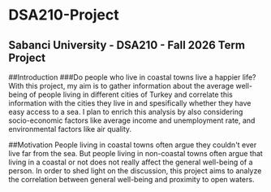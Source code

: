 # DSA210-Project
Sabanci University - DSA210 - Fall 2026 Term Project
---
##Introduction
###Do people who live in coastal towns live a happier life?
With this project, my aim is to gather information about the average well-being of people living in different cities of Turkey and correlate this information with the cities they live in and spesifically whether they have easy access to a sea. I plan to enrich this analysis by also considering socio-economic factors like average income and unemployment rate, and environmental factors like air quality.

##Motivation 
People living in coastal towns often argue they couldn't ever live far from the sea. But people living in non-coastal towns often argue that living in a coastal or not does not really affect the general well-being of a person. In order to shed light on the discussion, this project aims to analyze the correlation between general well-being and proximity to open waters. 
